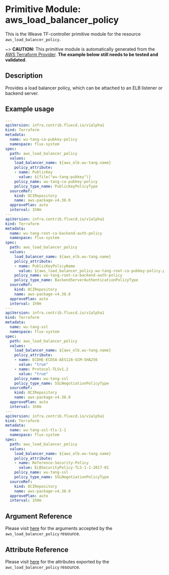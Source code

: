 
# Primitive Module: aws_load_balancer_policy

This is the Weave TF-controller primitive module for the resource `aws_load_balancer_policy`.

~> **CAUTION:** This primitive module is automatically generated from the [AWS Terraform Provider](https://registry.terraform.io/providers/hashicorp/aws/latest/docs/resources/load_balancer_policy). **The example below still needs to be tested and validated**.

## Description

Provides a load balancer policy, which can be attached to an ELB listener or backend server.

## Example usage

```yaml
---
apiVersion: infra.contrib.fluxcd.io/v1alpha1
kind: Terraform
metadata:
  name: wu-tang-ca-pubkey-policy
  namespace: flux-system
spec:
  path: aws_load_balancer_policy
  values:
    load_balancer_name: ${aws_elb.wu-tang.name}
    policy_attribute:
    - name: PublicKey
      value: ${file("wu-tang-pubkey")}
    policy_name: wu-tang-ca-pubkey-policy
    policy_type_name: PublicKeyPolicyType
  sourceRef:
    kind: OCIRepository
    name: aws-package-v4.38.0
  approvePlan: auto
  interval: 1h0m
---
apiVersion: infra.contrib.fluxcd.io/v1alpha1
kind: Terraform
metadata:
  name: wu-tang-root-ca-backend-auth-policy
  namespace: flux-system
spec:
  path: aws_load_balancer_policy
  values:
    load_balancer_name: ${aws_elb.wu-tang.name}
    policy_attribute:
    - name: PublicKeyPolicyName
      value: ${aws_load_balancer_policy.wu-tang-root-ca-pubkey-policy.policy_name}
    policy_name: wu-tang-root-ca-backend-auth-policy
    policy_type_name: BackendServerAuthenticationPolicyType
  sourceRef:
    kind: OCIRepository
    name: aws-package-v4.38.0
  approvePlan: auto
  interval: 1h0m
---
apiVersion: infra.contrib.fluxcd.io/v1alpha1
kind: Terraform
metadata:
  name: wu-tang-ssl
  namespace: flux-system
spec:
  path: aws_load_balancer_policy
  values:
    load_balancer_name: ${aws_elb.wu-tang.name}
    policy_attribute:
    - name: ECDHE-ECDSA-AES128-GCM-SHA256
      value: "true"
    - name: Protocol-TLSv1.2
      value: "true"
    policy_name: wu-tang-ssl
    policy_type_name: SSLNegotiationPolicyType
  sourceRef:
    kind: OCIRepository
    name: aws-package-v4.38.0
  approvePlan: auto
  interval: 1h0m
---
apiVersion: infra.contrib.fluxcd.io/v1alpha1
kind: Terraform
metadata:
  name: wu-tang-ssl-tls-1-1
  namespace: flux-system
spec:
  path: aws_load_balancer_policy
  values:
    load_balancer_name: ${aws_elb.wu-tang.name}
    policy_attribute:
    - name: Reference-Security-Policy
      value: ELBSecurityPolicy-TLS-1-1-2017-01
    policy_name: wu-tang-ssl
    policy_type_name: SSLNegotiationPolicyType
  sourceRef:
    kind: OCIRepository
    name: aws-package-v4.38.0
  approvePlan: auto
  interval: 1h0m
```

## Argument Reference

Please visit [here](https://registry.terraform.io/providers/hashicorp/aws/latest/docs/resources/load_balancer_policy#argument-reference) for the arguments accepted by the `aws_load_balancer_policy` resource.

## Attribute Reference

Please visit [here](https://registry.terraform.io/providers/hashicorp/aws/latest/docs/resources/load_balancer_policy#attributes-reference) for the attributes exported by the `aws_load_balancer_policy` resource.
